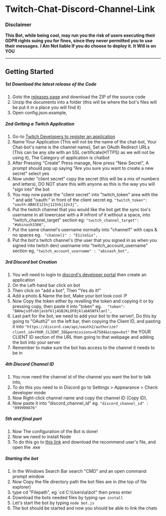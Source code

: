 # Twitch-Chat-Discord-Channel-Link
### Disclaimer
**This Bot, while being cool, may run you the risk of users executing their GDPR rights suing you for fines, since they never permitted you to use their messages.**
**I Am Not liable If you do choose to deploy it. It Will is on YOU**

---

## Getting Started 
##### 1st Download the latest release of the Code
1. Goto the [releases page](https://github.com/Abinash3366/Twitch-Chat-Discord-Channel-Link/releases) and download the ZIP of the source code
2. Unzip the documents into a folder (this will be where the bot's files will be put it in a place you will find it)
3. Open config.json.example, 
##### 2nd Getting a Twitch Application 
1. Go-to [Twitch Developers to register an application](https://dev.twitch.tv/console/apps/create)
2. Name Your Application (This will not be the name of the chat-bot, Your Chat-bot's name is the channel name), Set an OAuth Redirect URLs (This can be any site with an SSL certificate(HTTPS) as we will not be using it), The Category of application is chatbot
3. After Pressing "Create" Press manage, Now press "New Secret", A prompt should pop up saying "Are you sure you want to create a new secret" select yes
4. Now under "client secret" copy the secret (this will be a mix of numbers and letters), DO NOT share this with anyone as this is the way you will "sign into" the bot 
5. You may now paste the "client secret" into "twitch_token" area with the " and add "oauth:" in front of the client secret eg. `"twitch_token": "oauth:ABACE123nj123nkj12n3j",`
6. Put the twitch channel that you would like the bot get the sync too's username in all lowercase with a # infront of it without a space, into "twitch_channel_target" section eg: `"twitch_channel_target": "#abinash3366",`
7. Put the same channel's username normally into "channel1" with caps & no spaces eg. `  "channel1" : "E1iteSix", `
8. Put the bot's twitch channel's (the user that you signed in as when you signed into twitch dev) username into "twitch_account_username" section eg, `"twitch_account_username" : "abinash_bot",`
##### 3rd Discord bot Creation
1. You will need to login to [discord's developer portal](https://discord.com/developers/applications) then create an application
2. On the Left-hand bar click on bot
3. Then click on "add a bot", Then "Yes do it!"
4. Add a photo & Name the bot, Make your bot look cool :P
5. Now Copy the token either by revelling the token and copying it or by pressing copy, then paste it into "token" eg. `  "token": "BAHwjsdfvbhjasbfkljASBJKLDFBjklabASNfklanl",`
6. Last part for the bot, we need to add your bot to the server!, Do this by going to "OAuth2" on the left bar, then copying the Client ID, and pasting it into `"https://discord.com/api/oauth2/authorize?client_id=YOUR_CLIENT_ID&permissions=67584&scope=bot"` the YOUR CLIENT ID section of the URL then going to that webpage and adding the bot into your server
7. Remember to make sure the bot has access to the channel it needs to be in
##### 4th Discord Channel ID
1. You now need the channel id of the channel you want the bot to talk into, 
2. To do this you need to in Discord go to Settings > Appearance > Check developer mode
3. Now Right-click channel name and copy the channel ID (Copy ID), 
4. Now paste it into "discord_channel_id" eg. `"discord_channel_id" : "899999876" ` 
##### 5th and final part 
1. Now The configuration of the Bot is done! 
2. Now we need to install Node 
3. To do this go to [this link](https://nodejs.org/en/) and download the recommend user's file, and open the .exe
##### Starting the bot
1. In the Windows Search Bar search "CMD" and an open command prompt window
2. Now Copy the file directory path the bot files are in (the top of file explorer)
3. type cd "Filepath", eg `cd C:\Users\a\bot\" then press enter
4. Download the bots needed files by typing `npm install`
5. Let's start the bot by typing `node bot.js` 
6. The bot should be started and now you should be able to link the chats
